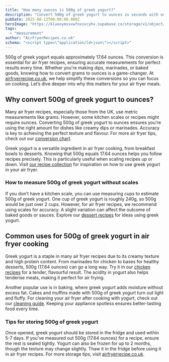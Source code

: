 ```yaml
---
title: "How many ounces is 500g of greek yogurt?"
description: "Convert 500g of greek yogurt to ounces in seconds with our easy guide. Perfect for air fryer recipes and meal prep!"
pubDate: 2025-08-12T00:00:00.000Z
heroImage: "https://klueoymssxwfnxsvcyhv.supabase.co/storage/v1/object/public/md/500g-greek-yogurt-to-ounces-f269e7e5.webp"
tags:
  - "measurement"
author: "AirFryerRecipes.co.uk"
schema: "<script type=\"application/ld+json\"></script>"
---
```


<p>500g of greek yogurt equals approximately 17.64 ounces. This conversion is essential for air fryer recipes, ensuring accurate measurements for perfect results every time. Whether you're making dips, marinades, or baked goods, knowing how to convert grams to ounces is a game-changer. At <a href=https://www.airfryerrecipe.co.uk>airfryerrecipe.co.uk</a>, we help simplify these conversions so you can focus on cooking. Let’s dive deeper into why this matters for your air fryer meals.</p>  

<h2>Why convert 500g of greek yogurt to ounces?</h2>  
<p>Many air fryer recipes, especially those from the UK, use metric measurements like grams. However, some kitchen scales or recipes might require ounces. Converting 500g of greek yogurt to ounces ensures you’re using the right amount for dishes like creamy dips or marinades. Accuracy is key to achieving the perfect texture and flavour. For more air fryer tips, check out our <a href=https://www.airfryerrecipe.co.uk/air-fryer-conversion-chart>conversion chart</a>.</p>  

<p>Greek yogurt is a versatile ingredient in air fryer cooking, from breakfast bowls to desserts. Knowing that 500g equals 17.64 ounces helps you follow recipes precisely. This is particularly useful when scaling recipes up or down. Visit <a href=https://www.airfryerrecipe.co.uk/recipes>our recipe collection</a> for inspiration on how to use greek yogurt in your air fryer.</p>  

<h3>How to measure 500g of greek yogurt without scales</h3>  
<p>If you don’t have a kitchen scale, you can use measuring cups to estimate 500g of greek yogurt. One cup of greek yogurt is roughly 240g, so 500g would be just over 2 cups. However, for air fryer recipes, we recommend using scales for accuracy. A slight variation can affect the outcome of baked goods or sauces. Explore our <a href=https://www.airfryerrecipe.co.uk/recipe-category/dessert>dessert recipes</a> for ideas using greek yogurt.</p>  

<h2>Common uses for 500g of greek yogurt in air fryer cooking</h2>  
<p>Greek yogurt is a staple in many air fryer recipes due to its creamy texture and high protein content. From marinades for chicken to bases for healthy desserts, 500g (17.64 ounces) can go a long way. Try it in our <a href=https://www.airfryerrecipe.co.uk/recipe-category/chicken>chicken recipes</a> for a tender, flavourful result. The acidity in yogurt also helps tenderise meats, making it perfect for air frying.</p>  

<p>Another popular use is in baking, where greek yogurt adds moisture without excess fat. Cakes and muffins made with 500g of greek yogurt turn out light and fluffy. For cleaning your air fryer after cooking with yogurt, check out our <a href=https://www.airfryerrecipe.co.uk/air-fryer-cleaner>cleaning guide</a>. Keeping your appliance spotless ensures better-tasting food every time.</p>  

<h3>Tips for storing 500g of greek yogurt</h3>  
<p>Once opened, greek yogurt should be stored in the fridge and used within 5-7 days. If you’ve measured out 500g (17.64 ounces) for a recipe, ensure the rest is sealed tightly. Yogurt can also be frozen for up to 2 months, though the texture may change slightly. Thaw it in the fridge before using it in air fryer recipes. For more storage tips, visit <a href=https://www.airfryerrecipe.co.uk>airfryerrecipe.co.uk</a>.</p>